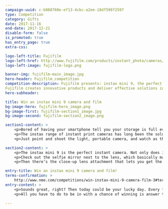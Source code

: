 ```yaml
---
campaign-uuid: c-b088760e-ef13-4cbc-a2ee-18df598f2597
type: Competition
category: Gifts
date: 2017-11-16
end-date: 2017-12-21
disable-form: false
is_promoted: true
has_entry_page: true
extra-css: 

logo-left-title: Fujifilm
logo-left-href: http://www.fujifilm.com/products/instant_photo/cameras/instax_mini_9/
logo-left-image: fujifilm-logo.png

banner-img: fujifilm-main_image.jpg
hero-header: Fujifilm_competition
competition-description: Fujifilm presents: instax mini 9, the perfect instant camera!  
Fujifilm creates innovative products and deliver effective solutions in a wide variety of fields to serve society, contribute to the quality of life, and enhance environmental sustainability.
hero-subheader: 

title: Win an instax mini 9 camera and film
bg-image-hero: fujifilm-hero_image.png
bg-image-first: fujifilm-section1_image.jpg
bg-image-second: fujifilm-section2_image.png

section1-content: >
	<p>Bored of having your smartphone tell you your storage is full every time you go to take a photo and miss having physical prints to flick through like the good old days?</p>
	<p>The instax range of instant print cameras has long been the solution to these very modern problems – their mini instant cameras have made taking real life photos of your friends, family, holidays and more, a snap.</p>
	<p>Just point and shoot the light, portable camera, and watch as those all important pics develop before your eyes.</p>

section2-content: >
	<p>The instax mini 9 is the perfect instant camera. Not only does it come in five cool colours (Cobalt Blue, Ice Blue, Flamingo Pink, Lime Green and Smoky White, FYI), but it’s also got some pretty neat features to help you take even better pictures.</p>
	<p>Check out the selfie mirror next to the lens, which basically makes cutting off half your face in your next festival selfie impossible.</p>
	<p>Then there’s the close-up lens attachment that lets you get the perfect zoom on things up to 35 centimetres away.</p>

entry-title: Win an instax mini 9 camera and film!
terms-confirmation: >
	http://www.nme.com/competitions/win-instax-mini-9-camera-film-3#terms-and-conditions
entry-content: >
	<p>Sounds great, right? Then today could be your lucky day. Every fortnight, we’ll be giving away two instax cameras plus film, with a total of six winners.</p>
	<p>All you have to do to be in with a chance of winning is answer the very easy question below. Good luck!</p>

---
```

